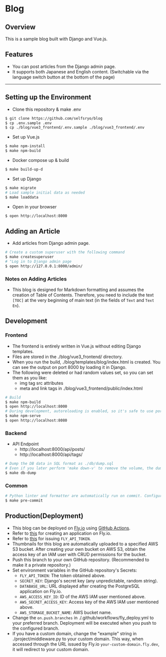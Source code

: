 # Blog

## Overview

This is a sample blog built with Django and Vue.js.

## Features

- You can post articles from the Django admin page.
- It supports both Japanese and English content. (Switchable via the language switch button at the bottom of the page)

---

## Setting up the Environment

- Clone this repository & make .env

```sh
$ git clone https://github.com/selfsryo/blog
$ cp .env.sample .env
$ cp ./blog/vue3_frontend/.env.sample ./blog/vue3_frontend/.env
```

- Set up Vue.js

```sh
$ make npm-install
$ make npm-build
```

- Docker compose up & build

```sh
$ make build-up-d
```

- Set up Django

```sh
$ make migrate
# Load sample initial data as needed
$ make loaddata
```

- Open in your browser

```sh
$ open http://localhost:8000
```

## Adding an Article

- Add articles from Django admin page.

```sh
# Create a custom superuser with the following command
$ make createsuperuser
# "Log in to Django admin page
$ open http://127.0.0.1:8000/admin/
```

### Notes on Adding Articles

- This blog is designed for Markdown formatting and assumes the creation of Table of Contents. Therefore, you need to include the text `[TOC]` at the very beginning of main text (in the fields of `Text` and `Text En`).

## Development

### Frontend

- The frontend is entirely written in Vue.js without editing Django templates.
- Files are stored in the ./blog/vue3_frontend/ directory.
- When you run the build, ./blog/templates/blog/index.html is created. You can see the output on port 8000 by loading it in Django.
- The following were deleted or had random values set, so you can set them as you like:
  - img tag src attributes
  - meta and link tags in ./blog/vue3_frontend/public/index.html

```sh
# Build
$ make npm-build
$ open http://localhost:8000
# During development, autoreloading is enabled, so it's safe to use port 8080.
$ make npm-serve
$ open http://localhost:8080
```

### Backend

- API Endpoint
  - http://localhost:8000/api/posts/
  - http://localhost:8000/api/tags/

```sh
# Dump the DB data in SQL format as ./db/dump.sql
# Even if you later perform 'make down-v' to remove the volume, the dumped SQL will be automatically loaded when you run 'make build-up'
$ make db-dump
```

### Common

```sh
# Python linter and formatter are automatically run on commit. Configure as needed.
$ make pre-commit
```

## Production(Deployment)

- This blog can be deployed on [Fly.io](https://fly.io/) using [GitHub Actions](./.github/workflows/fly_deploy.yml).
- Refer to [this](https://fly.io/docs/hands-on/) for creating an application on Fly.io.
- Refer to [this](https://fly.io/docs/app-guides/continuous-deployment-with-github-actions/) for issuing `FLY_API_TOKEN`.
- Thumbnails for this blog are automatically uploaded to a specified AWS S3 bucket. After creating your own bucket on AWS S3, obtain the access key of an IAM user with CRUD permissions for the bucket.
- Push this branch to your own GitHub repository. (Recommended to make it a private repository.)
- Set environment variables in the GitHub repository's Secrets:
  - `FLY_API_TOKEN`: The token obtained above.
  - `SECRET_KEY`: Django's secret key (any unpredictable, random string).
  - `DATABASE_URL`: URL displayed after creating the PostgreSQL application on Fly.io.
  - `AWS_ACCESS_KEY_ID`: ID of the AWS IAM user mentioned above.
  - `AWS_SECRET_ACCESS_KEY`: Access key of the AWS IAM user mentioned above.
  - `AWS_STORAGE_BUCKET_NAME`: AWS bucket name.
- Change the `on.push.branches` in ./.github/workflows/fly_deploy.yml to your preferred branch. Deployment will be executed when you push to the configured branch.
- If you have a custom domain, change the "example" string in ./project/middleware.py to your custom domain. This way, when accessed through the URL issued by Fly.io `your-custom-domain.fly.dev`, it will redirect to your custom domain.
